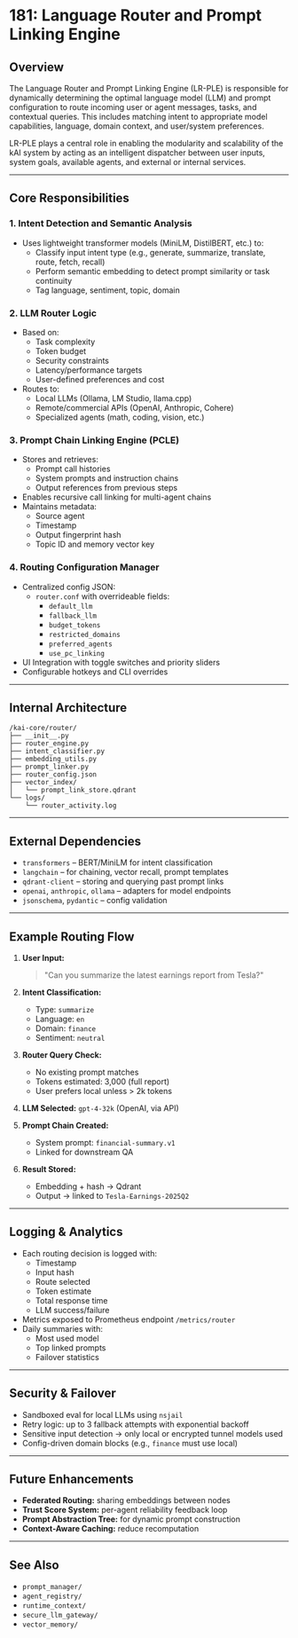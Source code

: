 # 181: Language Router and Prompt Linking Engine

## Overview

The Language Router and Prompt Linking Engine (LR-PLE) is responsible for dynamically determining the optimal language model (LLM) and prompt configuration to route incoming user or agent messages, tasks, and contextual queries. This includes matching intent to appropriate model capabilities, language, domain context, and user/system preferences.

LR-PLE plays a central role in enabling the modularity and scalability of the kAI system by acting as an intelligent dispatcher between user inputs, system goals, available agents, and external or internal services.

---

## Core Responsibilities

### 1. **Intent Detection and Semantic Analysis**

- Uses lightweight transformer models (MiniLM, DistilBERT, etc.) to:
  - Classify input intent type (e.g., generate, summarize, translate, route, fetch, recall)
  - Perform semantic embedding to detect prompt similarity or task continuity
  - Tag language, sentiment, topic, domain

### 2. **LLM Router Logic**

- Based on:
  - Task complexity
  - Token budget
  - Security constraints
  - Latency/performance targets
  - User-defined preferences and cost
- Routes to:
  - Local LLMs (Ollama, LM Studio, llama.cpp)
  - Remote/commercial APIs (OpenAI, Anthropic, Cohere)
  - Specialized agents (math, coding, vision, etc.)

### 3. **Prompt Chain Linking Engine (PCLE)**

- Stores and retrieves:
  - Prompt call histories
  - System prompts and instruction chains
  - Output references from previous steps
- Enables recursive call linking for multi-agent chains
- Maintains metadata:
  - Source agent
  - Timestamp
  - Output fingerprint hash
  - Topic ID and memory vector key

### 4. **Routing Configuration Manager**

- Centralized config JSON:
  - `router.conf` with overrideable fields:
    - `default_llm`
    - `fallback_llm`
    - `budget_tokens`
    - `restricted_domains`
    - `preferred_agents`
    - `use_pc_linking`
- UI Integration with toggle switches and priority sliders
- Configurable hotkeys and CLI overrides

---

## Internal Architecture

```
/kai-core/router/
├── __init__.py
├── router_engine.py
├── intent_classifier.py
├── embedding_utils.py
├── prompt_linker.py
├── router_config.json
├── vector_index/
│   └── prompt_link_store.qdrant
└── logs/
    └── router_activity.log
```

---

## External Dependencies

- `transformers` – BERT/MiniLM for intent classification
- `langchain` – for chaining, vector recall, prompt templates
- `qdrant-client` – storing and querying past prompt links
- `openai`, `anthropic`, `ollama` – adapters for model endpoints
- `jsonschema`, `pydantic` – config validation

---

## Example Routing Flow

1. **User Input:**

   > "Can you summarize the latest earnings report from Tesla?"

2. **Intent Classification:**

   - Type: `summarize`
   - Language: `en`
   - Domain: `finance`
   - Sentiment: `neutral`

3. **Router Query Check:**

   - No existing prompt matches
   - Tokens estimated: 3,000 (full report)
   - User prefers local unless > 2k tokens

4. **LLM Selected:** `gpt-4-32k` (OpenAI, via API)

5. **Prompt Chain Created:**

   - System prompt: `financial-summary.v1`
   - Linked for downstream QA

6. **Result Stored:**

   - Embedding + hash → Qdrant
   - Output → linked to `Tesla-Earnings-2025Q2`

---

## Logging & Analytics

- Each routing decision is logged with:
  - Timestamp
  - Input hash
  - Route selected
  - Token estimate
  - Total response time
  - LLM success/failure
- Metrics exposed to Prometheus endpoint `/metrics/router`
- Daily summaries with:
  - Most used model
  - Top linked prompts
  - Failover statistics

---

## Security & Failover

- Sandboxed eval for local LLMs using `nsjail`
- Retry logic: up to 3 fallback attempts with exponential backoff
- Sensitive input detection → only local or encrypted tunnel models used
- Config-driven domain blocks (e.g., `finance` must use local)

---

## Future Enhancements

- **Federated Routing:** sharing embeddings between nodes
- **Trust Score System:** per-agent reliability feedback loop
- **Prompt Abstraction Tree:** for dynamic prompt construction
- **Context-Aware Caching:** reduce recomputation

---

## See Also

- `prompt_manager/`
- `agent_registry/`
- `runtime_context/`
- `secure_llm_gateway/`
- `vector_memory/`

